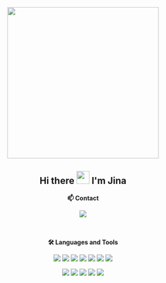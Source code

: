 <div id="header" align="center">
  <img src="https://media.giphy.com/media/L1R1tvI9svkIWwpVYr/giphy.gif" width="350"/>
</div>
 <div align="center">
  <h2>Hi there <img src="https://media.giphy.com/media/hvRJCLFzcasrR4ia7z/giphy.gif" width="30"> I'm Jina</h2>
  <p><b>📫 Contact</b></p>
  <a href="mailto:p.jinapark@gmail.com">
    <img src="https://img.shields.io/badge/p.jinapark@gmail.com-E34F26?style=flat-square&logo=Gmail&logoColor=ffffff"/>
  </a>
</div>
<br><br>
 <div align="center">
  <p align="center"><b>🛠️ Languages and Tools</b></p>
  <img src="https://img.shields.io/badge/HTML5-E34F26?style=flat-square&logo=HTML5&logoColor=ffffff"/>
  <img src="https://img.shields.io/badge/CSS3-1572B6?style=flat-square&logo=CSS3&logoColor=ffffff"/>
  <img src="https://img.shields.io/badge/JavaScript-323330?style=flat-square&logo=JavaScript&logoColor=F7DF1E"/>
  <img src="https://img.shields.io/badge/jQuery-0769ad?style=flat-square&logo=jQuery&logoColor=ffffff"/>
  <img src="https://img.shields.io/badge/Java-5382a1?style=flat-square&logo=java&logoColor=ffffff"/>
  <img src="https://img.shields.io/badge/Oracle-F80000?style=flat-square&logo=Oracle&logoColor=ffffff"/>
  <img src="https://img.shields.io/badge/MySQL-4479A1?style=flat-square&logo=MySQL&logoColor=ffffff"/><p>
  <img src="https://img.shields.io/badge/GitHub-181717?style=flat-square&logo=GitHub&logoColor=ffffff"/>
  <img src="https://img.shields.io/badge/Git-F05032?style=flat-square&logo=Git&logoColor=ffffff"/>
  <img src="https://img.shields.io/badge/Jira-0052CC?style=flat-square&logo=Jira&logoColor=ffffff"/>
  <img src="https://img.shields.io/badge/Confluence-172B4D?style=flat-square&logo=Confluence&logoColor=ffffff"/>
  <img src="https://img.shields.io/badge/Notion-ffffff?style=flat-square&logo=Notion&logoColor=000000"/>
</div>
